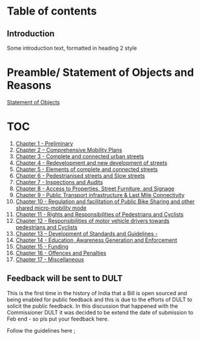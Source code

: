  


# Table of contents

## Introduction <a name="introduction"></a>
Some introduction text, formatted in heading 2 style

 
# Preamble/ Statement of Objects and Reasons

[   Statement of Objects ](./statement.md)   

# TOC

 
 1.  [  Chapter 1 - Preliminary ](./chapter1.md)   
 2.  [  Chapter 2 – Comprehensive Mobility Plans ](./chapter2.md)
 3.  [  Chapter 3 - Complete and connected urban streets  ](./chapter3.md)
 4.  [  Chapter 4 - Redevelopment and new development of streets ](./chapter4.md)
 5.  [  Chapter 5 - Elements of complete and connected streets ](./chapter5.md)
 6.  [  Chapter 6 - Pedestrianised streets and Slow streets ](./chapter6.md)
 7.  [  Chapter 7 - Inspections and Audits ](./chapter7.md)
 8.  [  Chapter 8  - Access to Properties, Street Furniture, and Signage ](./chapter8.md)
 9.  [  Chapter 9 - Public Transport infrastructure & Last Mile Connectivity ](./chapter9.md)
 10. [  Chapter 10 - Regulation and facilitation of Public Bike Sharing and other shared micro-mobility mode  ](./chapter10.md)
 11. [  Chapter 11 - Rights and Responsibilities of  Pedestrians and Cyclists ](./chapter11.md)
 12. [  Chapter 12 - Responsibilities of motor vehicle drivers towards pedestrians and Cyclists  ](./chapter12.md)
 13. [  Chapter 13 –  Development of Standards and Guidelines - ](./chapter13.md)
 14. [  Chapter 14 -  Education, Awareness Generation and Enforcement](./chapter14.md)
 15. [  Chapter 15 - Funding ](./chapter15.md)
 16. [  Chapter 16 - Offences and Penalties ](./chapter16.md)
 17. [  Chapter 17 -  Miscellaneous  ](./chapter17.md)
  
 

## Feedback will be sent to DULT <a name="introduction"></a>
This is the first time in the history of India that a Bill is open sourced and being enabled for public feedback and this is due to the efforts of DULT to solicit the public feedback.
In this discussion that happened with the Commissioner DULT it was decided to be extend the date of submission to Feb end - so pls put your feedback here.

Follow the guidelines here ;
 
 





